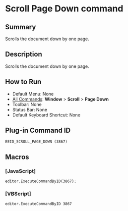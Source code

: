 # Scroll Page Down command

## Summary

Scrolls the document down by one page.

## Description

Scrolls the document down by one page.

## How to Run

- Default Menu: None
- [All Commands](../tools/all_commands): **Window** \> **Scroll** \> **Page Down**
- Toolbar: None
- Status Bar: None
- Default Keyboard Shortcut: None

## Plug-in Command ID

```
EEID_SCROLL_PAGE_DOWN (3867)```

## Macros

### \[JavaScript\]

```
editor.ExecuteCommandByID(3867);
```

### \[VBScript\]

```
editor.ExecuteCommandByID 3867
```
